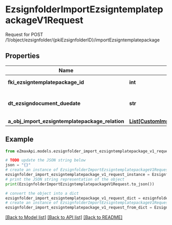 # EzsignfolderImportEzsigntemplatepackageV1Request

Request for POST /1/object/ezsignfolder/{pkiEzsignfolderID}/importEzsigntemplatepackage

## Properties

Name | Type | Description | Notes
------------ | ------------- | ------------- | -------------
**fki_ezsigntemplatepackage_id** | **int** | The unique ID of the Ezsigntemplatepackage | 
**dt_ezsigndocument_duedate** | **str** | The maximum date and time at which the Ezsigndocument can be signed. | 
**a_obj_import_ezsigntemplatepackage_relation** | [**List[CustomImportEzsigntemplatepackageRelationRequest]**](CustomImportEzsigntemplatepackageRelationRequest.md) |  | 

## Example

```python
from eZmaxApi.models.ezsignfolder_import_ezsigntemplatepackage_v1_request import EzsignfolderImportEzsigntemplatepackageV1Request

# TODO update the JSON string below
json = "{}"
# create an instance of EzsignfolderImportEzsigntemplatepackageV1Request from a JSON string
ezsignfolder_import_ezsigntemplatepackage_v1_request_instance = EzsignfolderImportEzsigntemplatepackageV1Request.from_json(json)
# print the JSON string representation of the object
print(EzsignfolderImportEzsigntemplatepackageV1Request.to_json())

# convert the object into a dict
ezsignfolder_import_ezsigntemplatepackage_v1_request_dict = ezsignfolder_import_ezsigntemplatepackage_v1_request_instance.to_dict()
# create an instance of EzsignfolderImportEzsigntemplatepackageV1Request from a dict
ezsignfolder_import_ezsigntemplatepackage_v1_request_from_dict = EzsignfolderImportEzsigntemplatepackageV1Request.from_dict(ezsignfolder_import_ezsigntemplatepackage_v1_request_dict)
```
[[Back to Model list]](../README.md#documentation-for-models) [[Back to API list]](../README.md#documentation-for-api-endpoints) [[Back to README]](../README.md)


